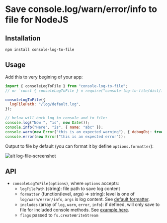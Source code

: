 # Save console.log/warn/error/info to file for NodeJS

## Installation

```
npm install console-log-to-file
```

## Usage

Add this to very begining of your app:

```js
import { consoleLogToFile } from "console-log-to-file";
// or `const { consoleLogToFile } = require("console-log-to-file/dist/index.cjs.js")`

consoleLogToFile({
  logFilePath: "/log/default.log",
});

// below will both log to console and to file:
console.log("Now ", "is", new Date());
console.info("Here", "is", { name: "abc" });
console.warn(new Error("this is an expected warning"), { debugObj: true });
console.error(new Error("this is an expected error"));
```

Output to file by default (you can format it by define `options.formatter`):

![alt log-file-screenshot](./log-file-screenshot.png)

## API

- `consoleLogToFile(options)`, where `options` accepts:
  - `logFilePath` (string): file path to save log content
  - `formatter` (function(level, args) => string): level is one of `log/warn/error/info`, `args` is log content. See [default formatter](https://github.com/rudyhuynh/console-log-to-file/blob/main/index.js#L4).
  - `includes` (array of `log`, `warn`, `error`, `info`): if defined, will only save to file for included console methods. See [example here](https://github.com/rudyhuynh/console-log-to-file/blob/main/test/test-includes.js#L5).
  - `flags` passed to `fs.createWriteStream`
